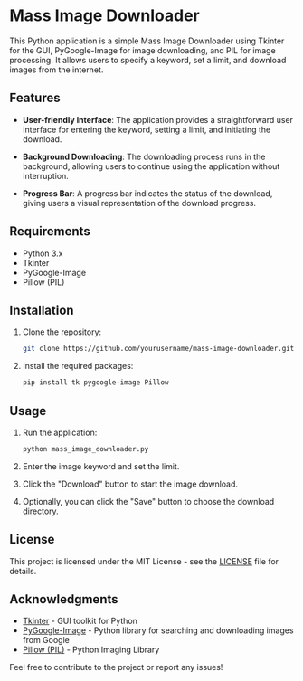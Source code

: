 # Mass Image Downloader

This Python application is a simple Mass Image Downloader using Tkinter for the GUI, PyGoogle-Image for image downloading, and PIL for image processing. It allows users to specify a keyword, set a limit, and download images from the internet.

## Features

- **User-friendly Interface**: The application provides a straightforward user interface for entering the keyword, setting a limit, and initiating the download.

- **Background Downloading**: The downloading process runs in the background, allowing users to continue using the application without interruption.

- **Progress Bar**: A progress bar indicates the status of the download, giving users a visual representation of the download progress.

## Requirements

- Python 3.x
- Tkinter
- PyGoogle-Image
- Pillow (PIL)

## Installation

1. Clone the repository:

   ```bash
   git clone https://github.com/yourusername/mass-image-downloader.git
   ```

2. Install the required packages:

   ```bash
   pip install tk pygoogle-image Pillow
   ```

## Usage

1. Run the application:

   ```bash
   python mass_image_downloader.py
   ```

2. Enter the image keyword and set the limit.

3. Click the "Download" button to start the image download.

4. Optionally, you can click the "Save" button to choose the download directory.

## License

This project is licensed under the MIT License - see the [LICENSE](LICENSE) file for details.

## Acknowledgments

- [Tkinter](https://docs.python.org/3/library/tkinter.html) - GUI toolkit for Python
- [PyGoogle-Image](https://pypi.org/project/pygoogle-image/) - Python library for searching and downloading images from Google
- [Pillow (PIL)](https://pillow.readthedocs.io/en/stable/) - Python Imaging Library

Feel free to contribute to the project or report any issues!
